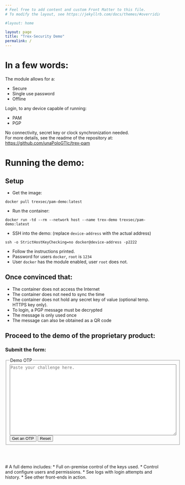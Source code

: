 ```yaml
---
# Feel free to add content and custom Front Matter to this file.
# To modify the layout, see https://jekyllrb.com/docs/themes/#overriding-theme-defaults

#layout: home

layout: page
title: "Trex-Security Demo"
permalink: /
---
```


# In a few words:
The module allows for a:
* Secure
* Single use password
* Offline

Login, to any device capable of running:
* PAM
* PGP

No connectivity, secret key or clock synchronization needed.  
For more details, see the readme of the repository at:  
<https://github.com/unaPoloGTIc/trex-pam>

# Running the demo:

## Setup
* Get the image:
 ```
 docker pull trexsec/pam-demo:latest
 ```
* Run the container:
 ```
 docker run -td --rm --network host --name trex-demo trexsec/pam-demo:latest
```

* SSH into the demo: (replace `device-address` with the actual address)
```
ssh -o StrictHostKeyChecking=no docker@device-address -p2222
```
* Follow the instructions printed.
* Password for users `docker`, `root` is `1234`
* User `docker` has the module enabled, user `root` does not.

## Once convinced that:
* The container does not access the Internet
* The container does not need to sync the time
* The container does not hold any secret key of value (optional temp. HTTPS key only).
* To login, a PGP message must be decrypted
* The message is only used once
* The message can also be obtained as a QR code

## Proceed to the demo of the proprietary product:

### Submit the form:

<script>
function getresp() {
var req=new XMLHttpRequest();
req.open("POST", "https://bpmcontrol.org:1720/webdemo", true);
req.setRequestHeader("Content-type", "multipart/form-data")
req.onreadystatechange = function() {
 if (this.readyState == 4 && this.status == 200) {
    document.getElementById("chalid").value = this.responseText;
  }
};
req.send(new FormData (document.getElementById("formid")))
}
</script>

<form id="formid">
<fieldset>
<legend>Demo OTP</legend>
<textarea id="chalid" rows="15" cols="65" maxlength="2000" name="challenge" placeholder="Paste your challenge here." required>
</textarea><br>  
<button type="button" onclick="getresp()">Get an OTP</button>
<input type="reset">
</fieldset>
</form>
<br>
<p><span id="otp"></span></p>
<br>
# A full demo includes:
* Full on-premise control of the keys used.
* Control and configure users and permissions.
* See logs with login attempts and history.
* See other front-ends in action.

